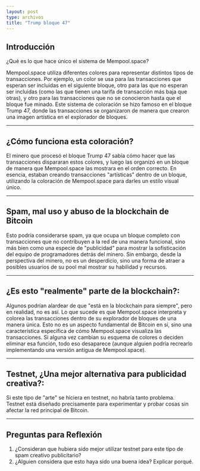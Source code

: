 ```yaml
---
layout: post
type: archivos
title: "Trump bloque 47"
---
```


## **Introducción**

¿Qué es lo que hace único el sistema de Mempool.space?

Mempool.space utiliza diferentes colores para representar distintos tipos de transacciones. Por ejemplo, un color se usa para las transacciones que esperan ser incluidas en el siguiente bloque, otro para las que no esperan ser incluidas (como las que tienen una tarifa de transacción más baja que otras), y otro para las transacciones que no se conocieron hasta que el bloque fue minado. Este sistema de coloración se hizo famoso en el bloque Trump 47, donde las transacciones se organizaron de manera que crearon una imagen artística en el explorador de bloques.

---

## **¿Cómo funciona esta coloración?**

El minero que procesó el bloque Trump 47 sabía cómo hacer que las transacciones dispararan estos colores, y luego las organizó en un bloque de manera que Mempool.space las mostrara en el orden correcto. En esencia, estaban creando transacciones "artísticas" dentro de un bloque, utilizando la coloración de Mempool.space para darles un estilo visual único.

---

## **Spam, mal uso y abuso de la blockchain de Bitcoin**

Esto podría considerarse spam, ya que ocupa un bloque completo con transacciones que no contribuyen a la red de una manera funcional, sino más bien como una especie de "publicidad" para mostrar la sofisticación del equipo de programadores detrás del minero. Sin embargo, desde la perspectiva del minero, no es un desperdicio, sino una forma de atraer a posibles usuarios de su pool mal mostrar su habilidad y recursos.

---

## **¿Es esto "realmente" parte de la blockchain?**:

Algunos podrían alardear de que "está en la blockchain para siempre", pero en realidad, no es así. Lo que sucede es que Mempool.space interpreta y colorea las transacciones dentro de su explorador de bloques de una manera única. Esto no es un aspecto fundamental de Bitcoin en sí, sino una característica específica de cómo Mempool.space visualiza las transacciones. Si alguna vez cambian su esquema de colores o deciden eliminar esa función, todo eso desaparece (aunque alguien podría recrearlo implementando una versión antigua de Mempool.space).

---

## **Testnet, ¿Una mejor alternativa para publicidad creativa?**:

Si este tipo de "arte" se hiciera en testnet, no habría tanto problema. Testnet está diseñado precisamente para experimentar y probar cosas sin afectar la red principal de Bitcoin.

---

## **Preguntas para Reflexión**

1. ¿Consideran que hubiera sido mejor utilizar testnet para este tipo de spam creativo publicitario?
2. ¿Alguien considera que esto haya sido una buena idea? Explicar porqué.
